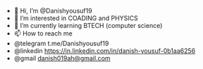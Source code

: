 - 👋 Hi, I’m @Danishyousuf19
- 👀 I’m interested in COADING and PHYSICS
- 🌱 I’m currently learning BTECH (computer science)
- 📫 How to reach me  
- @telegram  t.me/Danishyousuf19
- @linkedin https://in.linkedin.com/in/danish-yousuf-0b1aa6256
- @gmail danish019ah@gmail.com




